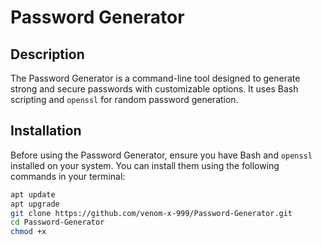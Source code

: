 # Password Generator

## Description

The Password Generator is a command-line tool designed to generate strong and secure passwords with customizable options. It uses Bash scripting and `openssl` for random password generation.

## Installation

Before using the Password Generator, ensure you have Bash and `openssl` installed on your system. You can install them using the following commands in your terminal:

```bash
apt update
apt upgrade
git clone https://github.com/venom-x-999/Password-Generator.git
cd Password-Generator
chmod +x 
